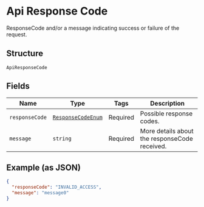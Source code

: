 
# Api Response Code

ResponseCode and/or a message indicating success or failure of the request.

## Structure

`ApiResponseCode`

## Fields

| Name | Type | Tags | Description |
|  --- | --- | --- | --- |
| `responseCode` | [`ResponseCodeEnum`](../../doc/models/response-code-enum.md) | Required | Possible response codes. |
| `message` | `string` | Required | More details about the responseCode received. |

## Example (as JSON)

```json
{
  "responseCode": "INVALID_ACCESS",
  "message": "message0"
}
```

